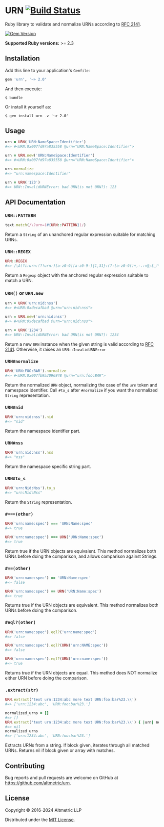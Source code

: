 # URN [![Build Status](https://travis-ci.org/altmetric/urn.svg?branch=master)](https://travis-ci.org/altmetric/urn)

Ruby library to validate and normalize URNs according to [RFC 2141](https://www.ietf.org/rfc/rfc2141.txt).

[![Gem Version](https://badge.fury.io/rb/urn.svg)](https://badge.fury.io/rb/urn)  

**Supported Ruby versions:** >= 2.3

## Installation

Add this line to your application's `Gemfile`:

```ruby
gem 'urn', '~> 2.0'
```

And then execute:

    $ bundle

Or install it yourself as:

    $ gem install urn -v '~> 2.0'

## Usage

```ruby
urn = URN('URN:NameSpace:Identifier')
#=> #<URN:0x007fd97a835558 @urn="URN:NameSpace:Identifier">

urn = URN.new('URN:NameSpace:Identifier')
#=> #<URN:0x007fd97a835558 @urn="URN:NameSpace:Identifier">

urn.normalize
#=> "urn:namespace:Identifier"

urn = URN('123')
#=> URN::InvalidURNError: bad URN(is not URN?): 123
```

## API Documentation

### `URN::PATTERN`
```ruby
text.match(/\?urn=(#{URN::PATTERN})/)
```
Return a `String` of an unanchored regular expression suitable for matching URNs.

### `URN::REGEX`
```ruby
URN::REGEX
#=> /\A(?i:urn:(?!urn:)[a-z0-9][a-z0-9-]{1,31}:(?:[a-z0-9()+,-.:=@;$_!*']|%[0-9a-f]{2})+)\z/
```
Return a `Regexp` object with the anchored regular expression suitable to match a URN.

### `URN()` or `URN.new`
```ruby
urn = URN('urn:nid:nss')
#=> #<URN:0xdecafbad @urn="urn:nid:nss">

urn = URN.new('urn:nid:nss')
#=> #<URN:0xdecafbad @urn="urn:nid:nss">

urn = URN('1234')
#=> URN::InvalidURNError: bad URN(is not URN?): 1234
```
Return a new `URN` instance when the given string is valid according to [RFC 2141](https://www.ietf.org/rfc/rfc2141.txt). Otherwise, it raises an `URN::InvalidURNError`

### `URN#normalize`
```ruby
URN('URN:FOO:BAR').normalize
#=> #<URN:0x007fb9a3096848 @urn="urn:foo:BAR">
```
Return the normalized `URN` object, normalizing the case
of the `urn` token and namespace identifier. Call `#to_s` after `#normalize` if you want the normalized `String` representation.

### `URN#nid`
```ruby
URN('urn:nid:nss').nid
#=> "nid"
```
Return the namespace identifier part.

### `URN#nss`
```ruby
URN('urn:nid:nss').nss
#=> "nss"
```
Return the namespace specific string part.

### `URN#to_s`
```ruby
URN('urn:Nid:Nss').to_s
#=> "urn:Nid:Nss"
```
Return the `String` representation.

### `#===(other)`
```ruby
URN('urn:name:spec') === 'URN:Name:spec'
#=> true

URN('urn:name:spec') === URN('URN:Name:spec')
#=> true
```
Return true if the URN objects are equivalent. This method normalizes both URNs before doing the comparison, and allows comparison against Strings.

### `#==(other)`
```ruby
URN('urn:name:spec') == 'URN:Name:spec'
#=> false

URN('urn:name:spec') == URN('URN:Name:spec')
#=> true
```
Returns true if the URN objects are equivalent. This method normalizes both URNs before doing the comparison.

### `#eql?(other)`
```ruby
URN('urn:name:spec').eql?('urn:name:spec')
#=> false

URN('urn:name:spec').eql?(URN('urn:NAME:spec'))
#=> false

URN('urn:name:spec').eql?(URN('urn:name:spec'))
#=> true
```
Returns true if the URN objects are equal. This method does NOT normalize either URN before doing the comparison.

### `.extract(str)`
```ruby
URN.extract('text urn:1234:abc more text URN:foo:bar%23.\\')
#=> ['urn:1234:abc', 'URN:foo:bar%23.']

normalized_urns = []
#=> []
URN.extract('text urn:1234:abc more text URN:foo:bar%23.\\') { |urn| normalized_urns << URN(urn).normalize.to_s }
#=> nil
normalized_urns
#=> ['urn:1234:abc', 'URN:foo:bar%23.']
```
Extracts URNs from a string. If block given, iterates through all matched URNs. Returns nil if block given or array with matches.

## Contributing

Bug reports and pull requests are welcome on GitHub at https://github.com/altmetric/urn.

## License

Copyright © 2016-2024 Altmetric LLP

Distributed under the [MIT License](http://opensource.org/licenses/MIT).
